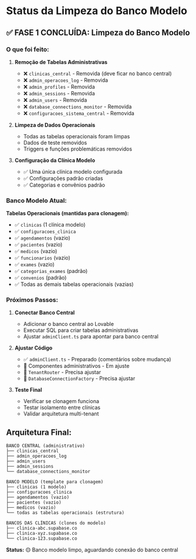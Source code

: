 # Status da Limpeza do Banco Modelo

## ✅ FASE 1 CONCLUÍDA: Limpeza do Banco Modelo

### O que foi feito:

1. **Remoção de Tabelas Administrativas**
   - ❌ `clinicas_central` - Removida (deve ficar no banco central)
   - ❌ `admin_operacoes_log` - Removida
   - ❌ `admin_profiles` - Removida  
   - ❌ `admin_sessions` - Removida
   - ❌ `admin_users` - Removida
   - ❌ `database_connections_monitor` - Removida
   - ❌ `configuracoes_sistema_central` - Removida

2. **Limpeza de Dados Operacionais**
   - Todas as tabelas operacionais foram limpas
   - Dados de teste removidos
   - Triggers e funções problemáticas removidos

3. **Configuração da Clínica Modelo**
   - ✅ Uma única clínica modelo configurada
   - ✅ Configurações padrão criadas
   - ✅ Categorias e convênios padrão

### Banco Modelo Atual:

**Tabelas Operacionais (mantidas para clonagem):**
- ✅ `clinicas` (1 clínica modelo)
- ✅ `configuracoes_clinica`
- ✅ `agendamentos` (vazio)
- ✅ `pacientes` (vazio) 
- ✅ `medicos` (vazio)
- ✅ `funcionarios` (vazio)
- ✅ `exames` (vazio)
- ✅ `categorias_exames` (padrão)
- ✅ `convenios` (padrão)
- ✅ Todas as demais tabelas operacionais (vazias)

### Próximos Passos:

1. **Conectar Banco Central**
   - Adicionar o banco central ao Lovable
   - Executar SQL para criar tabelas administrativas
   - Ajustar `adminClient.ts` para apontar para banco central

2. **Ajustar Código**
   - ✅ `adminClient.ts` - Preparado (comentários sobre mudança)
   - 🔄 Componentes administrativos - Em ajuste
   - 🔄 `TenantRouter` - Precisa ajustar
   - 🔄 `DatabaseConnectionFactory` - Precisa ajustar

3. **Teste Final**
   - Verificar se clonagem funciona
   - Testar isolamento entre clínicas
   - Validar arquitetura multi-tenant

## Arquitetura Final:

```
BANCO CENTRAL (administrativo)
├── clinicas_central
├── admin_operacoes_log  
├── admin_users
├── admin_sessions
└── database_connections_monitor

BANCO MODELO (template para clonagem)
├── clinicas (1 modelo)
├── configuracoes_clinica
├── agendamentos (vazio)
├── pacientes (vazio)
├── medicos (vazio)
└── todas as tabelas operacionais (estrutura)

BANCOS DAS CLÍNICAS (clones do modelo)
├── clinica-abc.supabase.co
├── clinica-xyz.supabase.co  
└── clinica-123.supabase.co
```

**Status:** 🟡 Banco modelo limpo, aguardando conexão do banco central